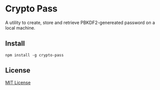 # Crypto Pass

A utility to create, store and retrieve PBKDF2-genereated password on a local machine.

## Install

```shell
npm install -g crypto-pass
```

## License

[MIT License](http://en.wikipedia.org/wiki/MIT_License)